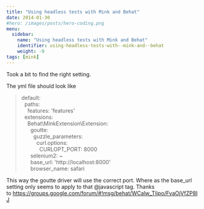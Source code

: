 ```yaml
---
title: "Using headless tests with Mink and Behat"
date: 2014-01-30
#hero: /images/posts/hero-coding.png
menu:
  sidebar:
    name: "Using headless tests with Mink and Behat"
    identifier: using-headless-tests-with--mink-and--behat
    weight: -9
tags: [mink]
---
```


<p>Took a bit to find the right setting.</p>

<p>The yml file should look like</p>

<blockquote>
<p>default:<br />
&nbsp; paths:<br />
&nbsp; &nbsp; features: &#39;features&#39;<br />
&nbsp; extensions:<br />
&nbsp; &nbsp; Behat\MinkExtension\Extension:<br />
&nbsp; &nbsp; &nbsp; goutte:<br />
&nbsp; &nbsp; &nbsp; &nbsp; guzzle_parameters:<br />
&nbsp; &nbsp; &nbsp; &nbsp; &nbsp; curl.options:<br />
&nbsp; &nbsp; &nbsp; &nbsp; &nbsp; &nbsp; CURLOPT_PORT: 8000<br />
&nbsp; &nbsp; &nbsp; selenium2: ~<br />
&nbsp; &nbsp; &nbsp; base_url: &#39;http://localhost:8000&#39;<br />
&nbsp; &nbsp; &nbsp; browser_name: safari</p>
</blockquote>

<p>This way the goutte driver will use the correct port. Where as the base_url setting only seems to apply to that @javascript tag. Thanks to&nbsp;<a href="https://groups.google.com/forum/#!msg/behat/WCalw_TIjpo/FyaOjVfZP8IJ" target="_blank">https://groups.google.com/forum/#!msg/behat/WCalw_TIjpo/FyaOjVfZP8IJ</a></p>
